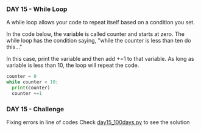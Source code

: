 ### DAY 15 - While Loop

A while loop allows your code to repeat itself based on a condition you set.


In the code below, the variable is called counter and starts at zero. The while loop has the condition saying, "while the counter is less than ten do this..."

In this case, print the variable and then add +=1 to that variable. As long as variable is less than 10, the loop will repeat the code.

```Python
counter = 0
while counter < 10:
  print(counter)
  counter +=1
```

### DAY 15 - Challenge
Fixing errors in line of codes
Check [day15_100days.py](/day%2015/day15_100days.py) to see the solution